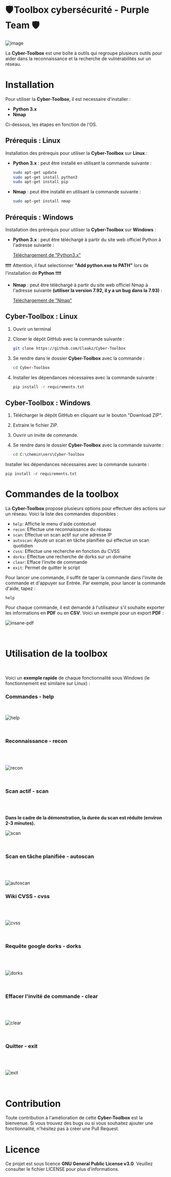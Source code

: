 # 🛡️ Toolbox cybersécurité - Purple Team 🛡️

![image](https://user-images.githubusercontent.com/118543986/224441814-d50ca187-66a7-46cb-8eb4-45bb616af9cb.png)

La **Cyber-Toolbox** est une boîte à outils qui regroupe plusieurs outils pour aider dans la reconnaissance et la recherche de vulnérabilités sur un réseau.

# Installation

Pour utiliser la **Cyber-Toolbox**, il est necessaire d'installer :

* **Python 3.x**
* **Nmap**

Ci-dessous, les étapes en fonction de l'OS.

## Prérequis : Linux

Installation des prérequis pour utiliser la **Cyber-Toolbox** sur **Linux** :

* **Python 3.x** : peut être installé en utilisant la commande suivante :

    ```bash
    sudo apt-get update
    sudo apt-get install python3
    sudo apt-get install pip

* **Nmap** : peut être installé en utilisant la commande suivante :

    ```bash
    sudo apt-get install nmap

## Prérequis : Windows

Installation des prérequis pour utiliser la **Cyber-Toolbox** sur **Windows** :

* **Python 3.x** : peut être téléchargé à partir du site web officiel Python à l'adresse suivante :

    [Téléchargement de "Python3.x"](https://www.python.org/downloads/windows/)
    
❗❗❗❗  Attention, il faut selectionner **"Add python.exe to PATH"** lors de l'installation de **Python**  ❗❗❗❗
  
* **Nmap** : peut être téléchargé à partir du site web officiel Nmap à l'adresse suivante **(utiliser la version 7.92, il y a un bug dans la 7.93)** :

    [Téléchargement de "Nmap"](https://nmap.org/download.html#windows)
    

## Cyber-Toolbox : Linux

1. Ouvrir un terminal
2. Cloner le dépôt GitHub avec la commande suivante :

    ```bash
    git clone https://github.com/Claakz/Cyber-Toolbox

3. Se rendre dans le dossier **Cyber-Toolbox** avec la commande :

    ```bash
    cd Cyber-Toolbox
    
4. Installer les dépendances nécessaires avec la commande suivante :

    ```bash
    pip install -r requirements.txt
    
## Cyber-Toolbox : Windows

1. Télécharger le dépôt GitHub en cliquant sur le bouton "Download ZIP".
2. Extraire le fichier ZIP.
3. Ouvrir un invite de commande.
4. Se rendre dans le dossier **Cyber-Toolbox** avec la commande suivante :

    ```cmd
    cd C:\chemin\vers\Cyber-Toolbox
    
Installer les dépendances nécessaires avec la commande suivante :

    pip install -r requirements.txt
    
# Commandes de la toolbox

La **Cyber-Toolbox** propose plusieurs options pour effectuer des actions sur un réseau. Voici la liste des commandes disponibles :

* `help`: Affiche le menu d'aide contextuel
* `recon`: Effectue une reconnaissance du réseau
* `scan`: Effectue un scan actif sur une adresse IP
* `autoscan`: Ajoute un scan en tâche planifiée qui effectue un scan quotidien
* `cvss`: Effectue une recherche en fonction du CVSS
* `dorks`: Effectue une recherche de dorks sur un domaine
* `clear`: Efface l'invite de commande
* `exit`: Permet de quitter le script

Pour lancer une commande, il suffit de taper la commande dans l'invite de commande et d'appuyer sur Entrée. Par exemple, pour lancer la commande d'aide, tapez :

    help

Pour chaque commande, il est demandé à l'utilisateur s'il souhaite exporter les informations en **PDF** ou en **CSV**. Voici un exemple pour un export **PDF** :

![insane-pdf](https://user-images.githubusercontent.com/118543986/224535738-d0a47221-cc71-40e8-8fd3-95888dd1d550.gif)

<br>

# Utilisation de la toolbox

<br>

Voici un **exemple rapide** de chaque fonctionnalité sous Windows (le fonctionnement est similaire sur Linux) :


### Commandes - help
<br>

![help](https://user-images.githubusercontent.com/118543986/224515232-35fab2c1-dd75-43b0-b2cc-06c54bd94309.gif)

<br>

### Reconnaissance - recon
<br>
<br>

![recon](https://user-images.githubusercontent.com/118543986/224475465-d75ee334-4699-42a8-9428-0ffe84e597dc.gif)

<br>

### Scan actif - scan
<br>
<br>

**Dans le cadre de la démonstration, la durée du scan est réduite (environ 2-3 minutes).**

![scan](https://user-images.githubusercontent.com/118543986/224515698-50f1a23f-720e-414c-bb83-c71fb3cfc9f7.gif)

<br>

### Scan en tâche planifiée - autoscan
<br>
<br>

![autoscan](https://user-images.githubusercontent.com/118543986/224516531-d8c9b17c-0d6e-4b0f-9d74-8ba163197f25.gif)

### Wiki CVSS - cvss
<br>
<br>

![cvss](https://user-images.githubusercontent.com/118543986/224517136-62bb0079-f01b-437e-ab46-17767720665a.gif)

<br>

### Requête google dorks - dorks
<br>
<br>

![dorks](https://user-images.githubusercontent.com/118543986/224517062-4deb6ee7-3647-48d9-9549-16b568e54679.gif)

<br>

### Effacer l'invité de commande - clear
<br>
<br>

![clear](https://user-images.githubusercontent.com/118543986/224516822-a0186d0a-296c-45ec-89d4-b3049f84757b.gif)

<br>

### Quitter - exit
<br>
<br>

![exit](https://user-images.githubusercontent.com/118543986/224516672-ad7c2cbd-fd8c-4771-b7e3-5020e971cd97.gif)

<br>

# Contribution

Toute contribution à l'amélioration de cette **Cyber-Toolbox** est la bienvenue. Si vous trouvez des bugs ou si vous souhaitez ajouter une fonctionnalité, n'hésitez pas à créer une Pull Request.

# Licence

Ce projet est sous licence **GNU General Public License v3.0**. Veuillez consulter le fichier LICENSE pour plus d'informations.
